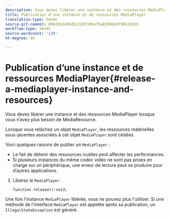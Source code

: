 ```yaml
---
description: Vous devez libérer une instance et des ressources MediaPlayer lorsque vous n’avez plus besoin de MediaResource.
title: Publication d’une instance et de ressources MediaPlayer
translation-type: tm+mt
source-git-commit: 89bdda1d4bd5c126f19ba75a819942df901183d1
workflow-type: tm+mt
source-wordcount: '120'
ht-degree: 0%

---
```



# Publication d’une instance et de ressources MediaPlayer{#release-a-mediaplayer-instance-and-resources}

Vous devez libérer une instance et des ressources MediaPlayer lorsque vous n’avez plus besoin de MediaResource.

Lorsque vous relâchez un objet `MediaPlayer`, les ressources matérielles sous-jacentes associées à cet objet `MediaPlayer` sont cédées.

Voici quelques raisons de publier un `MediaPlayer` :

* Le fait de détenir des ressources inutiles peut affecter les performances.
* Si plusieurs instances du même codec vidéo ne sont pas prises en charge sur un périphérique, une erreur de lecture peut se produire pour d’autres applications.

1. Libérez le `MediaPlayer`.

   ```
   function release():void;
   ```

Une fois l&#39;instance `MediaPlayer` libérée, vous ne pouvez plus l&#39;utiliser. Si une méthode de l&#39;interface `MediaPlayer` est appelée après sa publication, un `IllegalStateException` est généré.